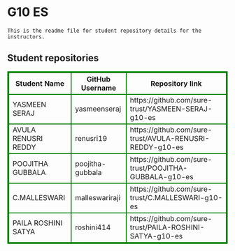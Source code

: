 # G10 ES
    This is the readme file for student repository details for the instructors.
## Student repositories 
<table style="border : 2px solid green; width:100%;">
<tr >
<th style="border : 2px solid green;">Student Name</th>
<th style="border : 2px solid green;">GitHub Username</th>
<th style="border : 2px solid green;">Repository link</th>
</tr>
<tr style="border : 2px solid green;">
<td style="border : 2px solid green;">YASMEEN SERAJ</td> 

<td style="border : 2px solid green;">yasmeenseraj</td> 

<td style="border : 2px solid green;">https://github.com/sure-trust/YASMEEN-SERAJ-g10-es</td> 
</tr>

<tr style="border : 2px solid green;">
<td style="border : 2px solid green;">AVULA RENUSRI REDDY</td> 

<td style="border : 2px solid green;">renusri19</td> 

<td style="border : 2px solid green;">https://github.com/sure-trust/AVULA-RENUSRI-REDDY-g10-es</td> 
</tr>

<tr style="border : 2px solid green;">
<td style="border : 2px solid green;">POOJITHA GUBBALA</td> 

<td style="border : 2px solid green;">poojitha-gubbala</td> 

<td style="border : 2px solid green;">https://github.com/sure-trust/POOJITHA-GUBBALA-g10-es</td> 
</tr>

<tr style="border : 2px solid green;">
<td style="border : 2px solid green;">C.MALLESWARI</td> 

<td style="border : 2px solid green;">malleswariraji</td> 

<td style="border : 2px solid green;">https://github.com/sure-trust/C.MALLESWARI-g10-es</td> 
</tr>

<tr style="border : 2px solid green;">
<td style="border : 2px solid green;">PAILA ROSHINI SATYA</td> 

<td style="border : 2px solid green;">roshini414</td> 

<td style="border : 2px solid green;">https://github.com/sure-trust/PAILA-ROSHINI-SATYA-g10-es</td> 
</tr>
